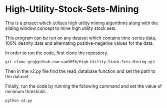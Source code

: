# High-Utility-Stock-Sets-Mining

This is a project which utilises high utility mining algorithms along with the sliding window concept to mine high utility stock sets.

This program can be run on any dataset which contains time-series data, 100% desnity data and alternating positive-negative values for the data.

In order to run the code, first clone the repository.

`git clone git@github.com:sam3056/High-Utility-Stock-Sets-Mining.git`

Then in the v2.py file find the read_database function and set the path to the dataset.

Finally, run the code by running the following command and set the value of minimum threshold.

`python v2.py`

